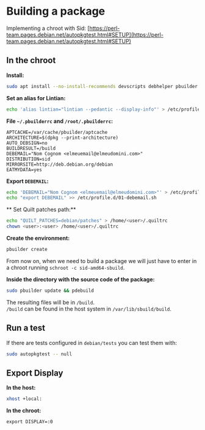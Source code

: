 # Building a package
Implementing a chroot with Sid: [https://perl-team.pages.debian.net/autopkgtest.html#SETUP](https://perl-team.pages.debian.net/autopkgtest.html#SETUP)

## In the chroot

**Install:**

```bash
sudo apt install --no-install-recommends devscripts debhelper pbuilder git vim build-essential dh-make dh-python python3-setuptools lintian quilt autopkgtest
```

**Set an alias for Lintian:**
```bash
echo 'alias lintian="lintian --pedantic --display-info"' > /etc/profile.d/00-aliases.sh
```

**File `~/.pbuilderrc` and `/root/.pbuilderrc`:**

```text
APTCACHE=/var/cache/pbuilder/aptcache
ARCHITECTURE=$(dpkg --print-architecture)
AUTO_DEBSIGN=no
BUILDRESULT=/build
DEBEMAIL="Nom Cognom <elmeuemail@elmeudomini.com>"
DISTRIBUTION=sid
MIRRORSITE=http://deb.debian.org/debian
EATMYDATA=yes
```

**Export `DEBEMAIL`:**
```bash
echo 'DEBEMAIL="Nom Cognom <elmeuemail@elmeudomini.com>"' > /etc/profile.d/01-debemail.sh
echo "export DEBEMAIL" >> /etc/profile.d/01-debemail.sh
```

** Set Quilt patches path:**
```bash
echo "QUILT_PATCHES=debian/patches" > /home/<user>/.quiltrc
chown <user>:<user> /home/<user>/.quiltrc
```

**Create the environment:**

```bash
pbuilder create
```

From now on, when we need to build a package we will just have to enter in a chroot running `schroot -c sid-amd64-sbuild`.

**Inside the directory with the source code of the package:**

```bash
sudo pbuilder update && pdebuild
```

The resulting files will be in `/build`.  
`/build` can be found in the host system in `/var/lib/sbuild/build`.

## Run a test
If there are tests configured in `debian/tests` you can test them with:
```bash
sudo autopkgtest -- null
```

## Export Display

**In the host:**

```bash
xhost +local:
```

**In the chroot:**

```
export DISPLAY=:0
```
